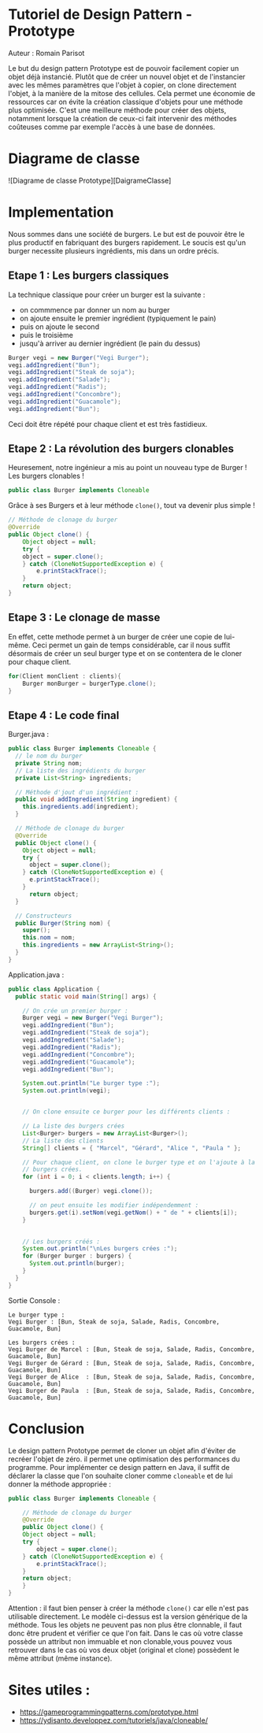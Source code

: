# Tutoriel de Design Pattern - Prototype

Auteur : Romain Parisot
    
Le but du design pattern Prototype est de pouvoir facilement copier un objet déjà instancié. Plutôt que de créer un nouvel objet et de l'instancier avec les mêmes paramètres que l'objet à copier, on clone directement l'objet, à la manière de la mitose des cellules.
Cela permet une économie de ressources car on évite la création classique d'objets pour une méthode plus optimisée. C'est une meilleure méthode pour créer des objets, notamment lorsque la création de ceux-ci fait intervenir des méthodes coûteuses comme par exemple l'accès à une base de données.

# Diagrame de classe
![Diagrame de classe Prototype][DaigrameClasse]

# Implementation

Nous sommes dans une société de burgers. Le but est de pouvoir être le plus productif en fabriquant des burgers rapidement.
Le soucis est qu'un burger necessite plusieurs ingrédients, mis dans un ordre précis.

## Etape 1 : Les burgers classiques
La technique classique pour créer un burger est la suivante :
- on commmence par donner un nom au burger
- on ajoute ensuite le premier ingrédient (typiquement le pain)
- puis on ajoute le second
- puis le troisième
- jusqu'à arriver au dernier ingrédient (le pain du dessus)

```java
Burger vegi = new Burger("Vegi Burger");
vegi.addIngredient("Bun");
vegi.addIngredient("Steak de soja");
vegi.addIngredient("Salade");
vegi.addIngredient("Radis");
vegi.addIngredient("Concombre");
vegi.addIngredient("Guacamole");
vegi.addIngredient("Bun");
```

Ceci doit être répété pour chaque client et est très fastidieux.

## Etape 2 : La révolution des burgers clonables
Heuresement, notre ingénieur a mis au point un nouveau type de Burger ! Les burgers clonables !
```java
public class Burger implements Cloneable
```

Grâce à ses Burgers et à leur méthode ```clone()```, tout va devenir plus simple !
```java
// Méthode de clonage du burger
@Override
public Object clone() {
    Object object = null;
    try {
	object = super.clone();
    } catch (CloneNotSupportedException e) {
    	e.printStackTrace();
    }
    return object;
}
```

## Etape 3 : Le clonage de masse
En effet, cette methode permet à un burger de créer une copie de lui-même. Ceci permet un gain de temps considérable, car il nous suffit désormais de créer un seul burger type et on se contentera de le cloner pour chaque client.
```java
for(Client monClient : clients){
    Burger monBurger = burgerType.clone();
}
```

## Etape 4 : Le code final
Burger.java :
```java
public class Burger implements Cloneable {
  // le nom du burger
  private String nom;
  // La liste des ingrédients du burger
  private List<String> ingredients;

  // Méthode d'jout d'un ingrédient :
  public void addIngredient(String ingredient) {
    this.ingredients.add(ingredient);
  }

  // Méthode de clonage du burger
  @Override
  public Object clone() {
    Object object = null;
    try {
      object = super.clone();
    } catch (CloneNotSupportedException e) {
      e.printStackTrace();
    }
      return object;
  }

  // Constructeurs
  public Burger(String nom) {
    super();
    this.nom = nom;
    this.ingredients = new ArrayList<String>();
  }
}
```

Application.java :
```java
public class Application {
  public static void main(String[] args) {

    // On crée un premier burger :
    Burger vegi = new Burger("Vegi Burger");
    vegi.addIngredient("Bun");
    vegi.addIngredient("Steak de soja");
    vegi.addIngredient("Salade");
    vegi.addIngredient("Radis");
    vegi.addIngredient("Concombre");
    vegi.addIngredient("Guacamole");
    vegi.addIngredient("Bun");

    System.out.println("Le burger type :");
    System.out.println(vegi);


    // On clone ensuite ce burger pour les différents clients :

    // La liste des burgers crées
    List<Burger> burgers = new ArrayList<Burger>();
    // La liste des clients
    String[] clients = { "Marcel", "Gérard", "Alice ", "Paula " };

    // Pour chaque client, on clone le burger type et on l'ajoute à la liste des
    // burgers crées.
    for (int i = 0; i < clients.length; i++) {

      burgers.add((Burger) vegi.clone());

      // on peut ensuite les modifier indépendemment :
      burgers.get(i).setNom(vegi.getNom() + " de " + clients[i]);
    }

	
    // Les burgers créés :
    System.out.println("\nLes burgers crées :");
    for (Burger burger : burgers) {
      System.out.println(burger);
    }
  }
}
```

Sortie Console :
```
Le burger type :
Vegi Burger : [Bun, Steak de soja, Salade, Radis, Concombre, Guacamole, Bun]

Les burgers crées :
Vegi Burger de Marcel : [Bun, Steak de soja, Salade, Radis, Concombre, Guacamole, Bun]
Vegi Burger de Gérard : [Bun, Steak de soja, Salade, Radis, Concombre, Guacamole, Bun]
Vegi Burger de Alice  : [Bun, Steak de soja, Salade, Radis, Concombre, Guacamole, Bun]
Vegi Burger de Paula  : [Bun, Steak de soja, Salade, Radis, Concombre, Guacamole, Bun]
```

# Conclusion
Le design pattern Prototype permet de cloner un objet afin d'éviter de recréer l'objet de zéro. il permet une optimisation des performances du programme.
Pour implémenter ce design pattern en Java, il suffit de déclarer la classe que l'on souhaite cloner comme ```cloneable``` et de lui donner la méthode appropriée :
```java
public class Burger implements Cloneable {

    // Méthode de clonage du burger
    @Override
    public Object clone() {
	Object object = null;
	try {
	    object = super.clone();
	} catch (CloneNotSupportedException e) {
	    e.printStackTrace();
	}
	return object;
    }
}
```

Attention : il faut bien penser à créer la méthode ```clone()``` car elle n'est pas utilisable directement. Le modèle ci-dessus est la version générique de la méthode.
Tous les objets ne peuvent pas non plus être clonnable, il faut donc être prudent et vérifier ce que l'on fait. Dans le cas où votre classe possède un attribut non immuable et non clonable,vous pouvez vous retrouver dans le cas où vos deux objet (original et clone) possèdent le même attribut (même instance).

# Sites utiles :
- https://gameprogrammingpatterns.com/prototype.html
- https://ydisanto.developpez.com/tutoriels/java/cloneable/

[DiagrameClasse]: https://github.com/FormationLille/Design-Pattern-Par-Exemples/master/src/com/inti/design/pattern/creation/prototype/diagrameClasse.png
